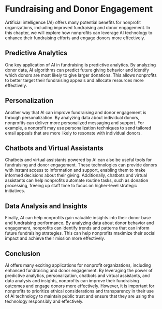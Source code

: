 Fundraising and Donor Engagement
==========================================================================================

Artificial intelligence (AI) offers many potential benefits for nonprofit organizations, including improved fundraising and donor engagement. In this chapter, we will explore how nonprofits can leverage AI technology to enhance their fundraising efforts and engage donors more effectively.

Predictive Analytics
--------------------

One key application of AI in fundraising is predictive analytics. By analyzing donor data, AI algorithms can predict future giving behavior and identify which donors are most likely to give larger donations. This allows nonprofits to better target their fundraising appeals and allocate resources more effectively.

Personalization
---------------

Another way that AI can improve fundraising and donor engagement is through personalization. By analyzing data about individual donors, nonprofits can deliver more personalized messaging and support. For example, a nonprofit may use personalization techniques to send tailored email appeals that are more likely to resonate with individual donors.

Chatbots and Virtual Assistants
-------------------------------

Chatbots and virtual assistants powered by AI can also be useful tools for fundraising and donor engagement. These technologies can provide donors with instant access to information and support, enabling them to make informed decisions about their giving. Additionally, chatbots and virtual assistants can help nonprofits automate routine tasks, such as donation processing, freeing up staff time to focus on higher-level strategic initiatives.

Data Analysis and Insights
--------------------------

Finally, AI can help nonprofits gain valuable insights into their donor base and fundraising performance. By analyzing data about donor behavior and engagement, nonprofits can identify trends and patterns that can inform future fundraising strategies. This can help nonprofits maximize their social impact and achieve their mission more effectively.

Conclusion
----------

AI offers many exciting applications for nonprofit organizations, including enhanced fundraising and donor engagement. By leveraging the power of predictive analytics, personalization, chatbots and virtual assistants, and data analysis and insights, nonprofits can improve their fundraising outcomes and engage donors more effectively. However, it is important for nonprofits to prioritize ethical considerations and transparency in their use of AI technology to maintain public trust and ensure that they are using the technology responsibly and effectively.
